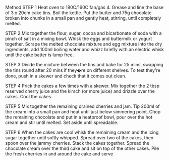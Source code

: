 ﻿Method
STEP 1
Heat oven to 180C/160C fan/gas 4. Grease and line the base of 3 x 20cm cake tins. Boil the kettle. Put the butter and 75g chocolate broken into chunks in a small pan and gently heat, stirring, until completely melted.

STEP 2
Mix together the flour, sugar, cocoa and bicarbonate of soda with a pinch of salt in a mixing bowl. Whisk the eggs and buttermilk or yogurt together. Scrape the melted chocolate mixture and egg mixture into the dry ingredients, add 100ml boiling water and whizz briefly with an electric whisk until the cake batter is lump free.

STEP 3
Divide the mixture between the tins and bake for 25 mins, swapping the tins round after 20 mins if they�re on different shelves. To test they're done, push in a skewer and check that it comes out clean.

STEP 4
Prick the cakes a few times with a skewer. Mix together the 2 tbsp reserved cherry juice and the kirsch (or more juice) and drizzle over the cakes. Cool the cakes.

STEP 5
Mix together the remaining drained cherries and jam. Tip 200ml of the cream into a small pan and heat until just below simmering point. Chop the remaining chocolate and put in a heatproof bowl, pour over the hot cream and stir until melted. Set aside until spreadable.

STEP 6
When the cakes are cool whisk the remaining cream and the icing sugar together until softly whipped. Spread over two of the cakes, then spoon over the jammy cherries. Stack the cakes together. Spread the chocolate cream over the third cake and sit on top of the other cakes. Pile the fresh cherries in and around the cake and serve
